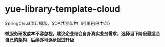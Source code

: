 # yue-library-template-cloud
SpringCloud项目模版，SOA共享架构（阿里巴巴中台）

**微服务研发成本不容忽视，建议企业结合自身真实业务需求，选择当下阶段最适合自己的架构，后续亦可逐步跟进升级**